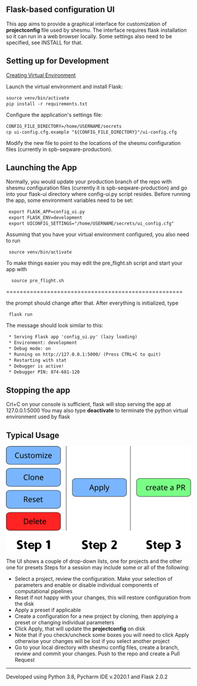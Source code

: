 ﻿## Flask-based configuration UI

This app aims to provide a graphical interface for customization of **projectconfig** file used by shesmu.
The interface requires flask installation so it can run in a web browser locally. Some settings also
need to be specified, see INSTALL for that. 

## Setting up for Development 
 
[Creating Virtual Environment](https://packaging.python.org/en/latest/tutorials/installing-packages/#creating-and-using-virtual-environments)

Launch the virtual environment and install Flask:

```
source venv/bin/activate
pip install -r requirements.txt
```

Configure the application's settings file:

```
CONFIG_FILE_DIRECTORY=/home/USERNAME/secrets
cp ui-config.cfg.example "${CONFIG_FILE_DIRECTORY}"/ui-config.cfg
```

Modify the new file to point to the locations of the shesmu configuration files (currently in
spb-seqware-production).

## Launching the App

Normally, you would update your production branch of the repo with shesmu configuration files 
(currently it is spb-seqware-production) and go into your flask-ui directory where
config-ui.py script resides. Before running the app, some environment variables need to be set:

```
 export FLASK_APP=config_ui.py
 export FLASK_ENV=development
 export UICONFIG_SETTINGS="/home/USERNAME/secrets/ui_config.cfg"
```

Assuming that you have your virtual environment configured, you also need to run

```
 source venv/bin/activate
```

To make things easier you may edit the pre_flight.sh
script and start your app with

```
  source pre_flight.sh
```

====================================================

the prompt should change after that. After everything is initialized, type

```
 flask run
```

The message should look similar to this:

```
 * Serving Flask app 'config_ui.py' (lazy loading)
 * Environment: development
 * Debug mode: on
 * Running on http://127.0.0.1:5000/ (Press CTRL+C to quit)
 * Restarting with stat
 * Debugger is active!
 * Debugger PIN: 874-681-120
```

## Stopping the app

Crl+C on your console is sufficient, flask will stop serving the app at 127.0.0.1:5000
You may also type **deactivate** to terminate the python virtual environment used by flask

## Typical Usage

![usage_flowchart](images/ui_flowchart.png)

The UI shows a couple of drop-down lists, one for projects and the other one for presets
Steps for a session may include some or all of the following:

* Select a project, review the configuration. Make your selection of parameters and enable
  or disable individual components of computational pipelines
* Reset if not happy with your changes, this will restore configuration from the disk
* Apply a preset if applicable
* Create a configuration for a new project by cloning, then applying a preset
  or changing individual parameters
* Click Apply, that will update the **projectconfig** on disk
* Note that if you check/uncheck some boxes you will need to click Apply
  otherwise your changes will be lost if you select another project
* Go to your local directory with shesmu config files, create a branch, review 
  and commit your changes. Push to the repo and create a Pull Request

------------------------------------------------------------------------------

Developed using Python 3.8, Pycharm IDE v.2020.1 and Flask 2.0.2 
